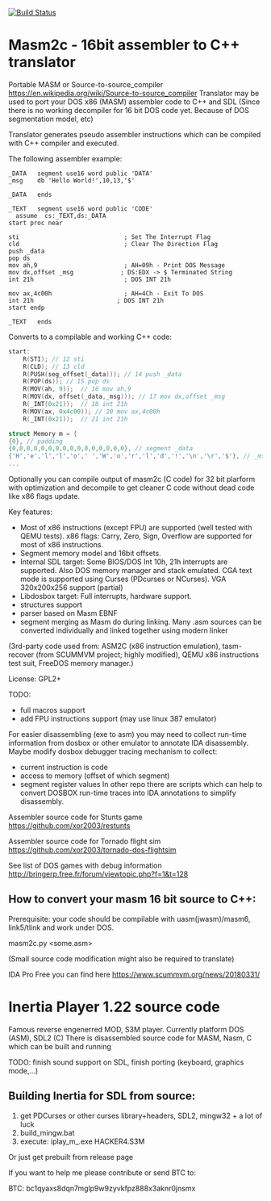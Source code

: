 
[![Build Status](https://travis-ci.com/xor2003/masm2c.svg?branch=master)](https://travis-ci.com/xor2003/masm2c)

Masm2c - 16bit assembler to C++ translator
==============

Portable MASM or Source-to-source_compiler https://en.wikipedia.org/wiki/Source-to-source_compiler
Translator may be used to port your DOS x86 (MASM) assembler code to C++ and SDL (Since there is no working decompiler for 16 bit DOS code yet.
Because of DOS segmentation model, etc)

Translator generates pseudo assembler instructions which can be compiled with C++ compiler and executed.

The following assembler example:

```assembler
_DATA   segment use16 word public 'DATA'
_msg    db 'Hello World!',10,13,'$'

_DATA   ends

_TEXT   segment use16 word public 'CODE'
  assume  cs:_TEXT,ds:_DATA
start proc near

sti                             ; Set The Interrupt Flag
cld                             ; Clear The Direction Flag
push _data
pop ds
mov ah,9                        ; AH=09h - Print DOS Message
mov dx,offset _msg             ; DS:EDX -> $ Terminated String
int 21h                         ; DOS INT 21h

mov ax,4c00h                    ; AH=4Ch - Exit To DOS
int 21h                       ; DOS INT 21h
start endp

_TEXT   ends
```

Converts to a compilable and working C++ code:

```c++
start:
	R(STI);	// 12 sti
	R(CLD);	// 13 cld
	R(PUSH(seg_offset(_data)));	// 14 push _data
	R(POP(ds));	// 15 pop ds
	R(MOV(ah, 9));	// 16 mov ah,9
	R(MOV(dx, offset(_data,_msg)));	// 17 mov dx,offset _msg
	R(_INT(0x21));	// 18 int 21h
	R(MOV(ax, 0x4c00));	// 20 mov ax,4c00h
	R(_INT(0x21));	// 21 int 21h

struct Memory m = {
{0}, // padding
{0,0,0,0,0,0,0,0,0,0,0,0,0,0,0,0}, // segment _data
{'H','e','l','l','o',' ','W','o','r','l','d','!','\n','\r','$'}, // _msg
...
```

Optionally you can compile output of masm2c (C code) for 32 bit plarform with optimization 
and decompile to get cleaner C code without dead code like x86 flags update.

Key features:
- Most of x86 instructions (except FPU) are supported (well tested with QEMU tests).
x86 flags: Carry, Zero, Sign, Overflow are supported for most of x86 instructions.
- Segment memory model and 16bit offsets.
- Internal SDL target: Some BIOS/DOS Int 10h, 21h interrupts are supported. Also DOS memory manager and stack emulated.
  CGA text mode is supported using Curses (PDcurses or NCurses).
  VGA 320x200x256 support (partial)
- Libdosbox target: Full interrupts, hardware support.
- structures support
- parser based on Masm EBNF
- segment merging as Masm do during linking. Many .asm sources can be converted individually and linked together using modern linker

(3rd-party code used from: ASM2C (x86 instruction emulation), tasm-recover (from SCUMMVM project; highly modified), QEMU x86 instructions test suit, FreeDOS memory manager.)

License: GPL2+

TODO: 
- full macros support
- add FPU instructions support (may use linux 387 emulator)

For easier disassembling (exe to asm) you may need to collect run-time information from dosbox or other emulator to annotate IDA disassembly. Maybe modify dosbox debugger tracing mechanism to collect:
- current instruction is code
- access to memory (offset of which segment)
- segment register values
In other repo there are scripts which can help to convert DOSBOX run-time traces into IDA annotations to simplify disassembly.

Assembler source code for Stunts game https://github.com/xor2003/restunts

Assembler source code for Tornado flight sim https://github.com/xor2003/tornado-dos-flightsim

See list of DOS games with debug information http://bringerp.free.fr/forum/viewtopic.php?f=1&t=128

How to convert your masm 16 bit source to C++:
-------------------------------

Prerequisite: your code should be compilable with uasm(jwasm)/masm6, link5/tlink and work under DOS.

masm2c.py <some.asm>

(Small source code modification might also be required to translate)

IDA Pro Free you can find here https://www.scummvm.org/news/20180331/

Inertia Player 1.22 source code
=============
Famous reverse engenerred MOD, S3M player.
Currently platform DOS (ASM), SDL2 (C)
There is disassembled source code for MASM, Nasm, C which can be built and running

TODO: finish sound support on SDL, finish porting (keyboard, graphics mode,...)

Building Inertia for SDL from source:
-------------------------------
1. get PDCurses or other curses library+headers, SDL2, mingw32 + a lot of luck
2. build_mingw.bat
3. execute:
iplay_m_.exe HACKER4.S3M 

Or just get prebuilt from release page

If you want to help me please contribute or send BTC to:

BTC: bc1qyaxs8dqn7mglp9w9zyvkfpz888x3aknr0jnsmx

